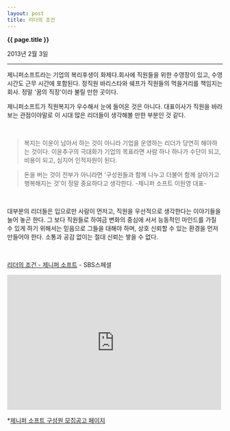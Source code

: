 ```yaml
---
layout: post
title: 리더의 조건
---
```


**{{ page.title }}** <p class="meta">2013년 2월 3일</p>


---

제니퍼소프트라는 기업의 복리후생이 화제다.회사에 직원들을 위한 수영장이 있고, 수영시간도 근무 시간에 포함된다. 정직원 바리스타와 쉐프가 직원들의 먹을거리를 책임지는 회사. 정말 '꿈의 직장'이라 불릴 만한 곳이다. 

제니퍼소프트가 직원복지가 우수해서 눈에 들어온 것은 아니다. 대표이사가 직원을 바라보는 관점이야말로 이 시대 많은 리더들이 생각해볼 만한 부분인 것 같다. 

</br>

>복지는 이윤이 남아서 하는 것이 아니라 기업을 운영하는 리더가 당연히 해야하는 것이다. 이윤추구의 극대화가 기업의 목표라면 사람 하나 하나가 수단이 되고, 비용이 되고, 심지어 인적자원이 된다.    

>돈을 버는 것이 전부가 아니라면 '구성원들과 함께 나누고 더불어 함께 살아가고 행복해지는 것'이 정말 중요하다고 생각한다.   -제니퍼 소프트 이원영 대표-

</br>

대부분의 리더들은 입으로만 사람이 먼저고, 직원을 우선적으로 생각한다는 이야기들을 늘어 놓곤 한다. 그 보다 직원들로 하여금 변화의 중심에 서서 능동적인 마인드를 가질 수 있게 하기 위해서는 믿음으로 그들을 대해야 하며, 상호 신뢰할 수 있는 환경을 먼저 만들어야 한다. 소통과 공감 없이는 절대 신뢰는 쌓을 수 없다. 

</br>

[리더의 조건 - 제니퍼 소프트](http://www.youtube.com/watch?v=2sHMt0U3zHQ) - SBS스페셜

<iframe width="500" height="315" src="http://www.youtube.com/embed/2sHMt0U3zHQ" frameborder="0" allowfullscreen></iframe>


*[제니퍼 소프트 구성원 모집공고 페이지](http://www.jennifersoft.com/docs/ko/jennifersoft-jobs.html)

</br>
